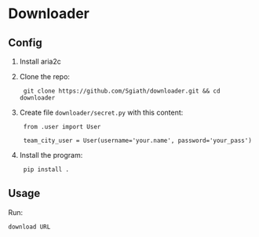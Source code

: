 # Downloader

## Config

1. Install aria2c

2. Clone the repo:

        git clone https://github.com/Sgiath/downloader.git && cd downloader

3. Create file ```downloader/secret.py``` with this content:

        from .user import User

        team_city_user = User(username='your.name', password='your_pass')

4. Install the program:

        pip install .

## Usage

Run:

    download URL

